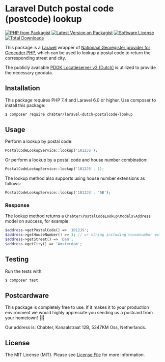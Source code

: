 # Laravel Dutch postal code (postcode) lookup
[![PHP from Packagist](https://img.shields.io/packagist/php-v/chabter/laravel-dutch-postalcode-lookup.svg)](https://packagist.org/packages/chabter/laravel-dutch-zipcode-lookup)
[![Latest Version on Packagist](https://img.shields.io/packagist/v/chabter/laravel-dutch-postalcode-lookup.svg)](https://packagist.org/packages/chabter/laravel-dutch-zipcode-lookup)
[![Software License](https://img.shields.io/packagist/l/chabter/laravel-dutch-postalcode-lookup.svg)](LICENSE.md)
[![Total Downloads](https://img.shields.io/packagist/dt/chabter/laravel-dutch-postalcode-lookup.svg)](https://packagist.org/packages/chabter/postcode-autosuggest)

This package is a [Laravel](https://laravel.com) wrapper of [Nationaal Georegister provider for Geocoder PHP](https://github.com/swisnl/geocoder-php-nationaal-georegister-provider), which can be used to lookup a postal code to return the corresponding street and city. 

The publicly available [PDOK Locatieserver v3 (Dutch)](https://www.pdok.nl/diensten#PDOK%20Locatieserver) is utilized to provide the necessary geodata.

## Installation

This package requires PHP 7.4 and Laravel 6.0 or higher. Use composer to install this package:

```bash
$ composer require chabter/laravel-dutch-postalcode-lookup
```

## Usage
Perform a lookup by postal code:
```php
PostalCodeLookupService::lookup('1012JS');
```

Or perform a lookup by a postal code and house number combination:
```php
PostalCodeLookupService::lookup('1012JS', 1);
```

The lookup method also supports using house number extensions as follows:
```php
PostalCodeLookupService::lookup('1012JS', '5B');
```

### Response
The lookup method returns a `Chabter\PostalCodeLookup\Models\Address` model on success, for example:
```php
$address->getPostalCode() => '1012JS';
$address->getHouseNumber() => 1; // or string including housenumber extension
$address->getStreet() => 'Dam';
$address->getCity() => 'Amsterdam';
```

## Testing
Run the tests with:
```bash
$ composer test
```

## Postcardware

This package is completely free to use. If it makes it to your production environment we would highly appreciate you sending us a postcard from your hometown! 👏🏼

Our address is: Chabter, Kanaalstraat 12B, 5347KM Oss, Netherlands.

## License

The MIT License (MIT). Please see [License File](LICENSE.md) for more information.
